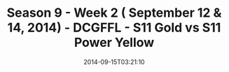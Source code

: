 ---
title: Season 9 - Week 2 ( September 12 & 14, 2014) - DCGFFL - S11 Gold vs S11 Power
  Yellow
teams-score:
- team: _teams/s11-gold.md
  score: 14
- team: _teams/s11-power-yellow.md
  score: 46
mvp: 'Columbia: Nola Lazarus / Navy: Sheerod Wilkerson'
game-ball: N/A
season: 9
week: 2
date: '2014-09-15T03:21:10'
pageid: season-9-week-2-937-vs-935
---